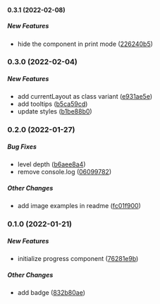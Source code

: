 #### 0.3.1 (2022-02-08)

##### New Features

*  hide the component in print mode ([226240b5](https://github.com/Smile-SA/slidev-component-progress/commit/226240b53748996fbd0edaafcd34194af985f70e))

### 0.3.0 (2022-02-04)

##### New Features

*  add currentLayout as class variant ([e931ae5e](https://github.com/Smile-SA/slidev-component-progress/commit/e931ae5e56f77fda9a7391e215bb29a066a6a029))
*  add tooltips ([b5ca59cd](https://github.com/Smile-SA/slidev-component-progress/commit/b5ca59cd3bee9ea57cdf9e9eb4ba17674a36d807))
*  update styles ([b1be88b0](https://github.com/Smile-SA/slidev-component-progress/commit/b1be88b02cea30e79c54255c2af1b8d6c9987ab8))

### 0.2.0 (2022-01-27)

##### Bug Fixes

*  level depth ([b6aee8a4](https://github.com/Smile-SA/slidev-component-progress/commit/b6aee8a43cd5e493a13f40932e8e0954ec16ff60))
*  remove console.log ([06099782](https://github.com/Smile-SA/slidev-component-progress/commit/060997828ae44e2cbe9b516b45e3f60e14ad3c8d))

##### Other Changes

*  add image examples in readme ([fc01f900](https://github.com/Smile-SA/slidev-component-progress/commit/fc01f90024397cf60fb4e9eaa8ba3ed48bf4bb7c))

### 0.1.0 (2022-01-21)

##### New Features

*  initialize progress component ([76281e9b](https://github.com/Smile-SA/slidev-component-progress/commit/76281e9bd6195c842a3b0b6095b9effb4376c1d8))

##### Other Changes

*  add badge ([832b80ae](https://github.com/Smile-SA/slidev-component-progress/commit/832b80ae64c115e96bae67b598d99329ab97f0b9))

